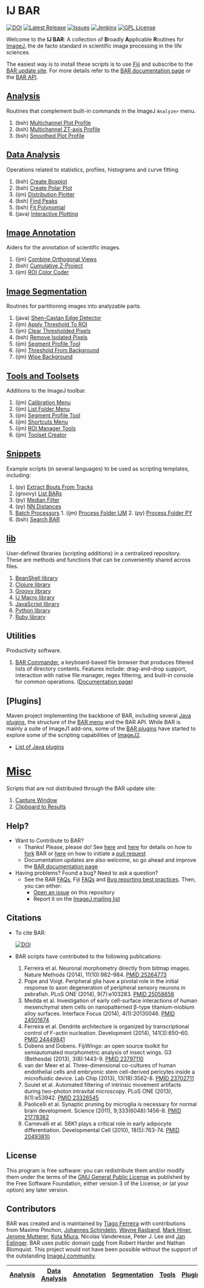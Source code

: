 # <a name="scripts"></a>IJ BAR
[![DOI](https://zenodo.org/badge/4622/tferr/Scripts.svg)](https://zenodo.org/badge/latestdoi/4622/tferr/Scripts)
[![Latest Release](https://img.shields.io/github/release/tferr/Scripts.svg?style=flat-square)](https://github.com/tferr/Scripts/releases)
[![Issues](https://img.shields.io/github/issues/tferr/Scripts.svg?style=flat-square)](https://github.com/tferr/Scripts/issues)
[![Jenkins](http://img.shields.io/jenkins/s/http/jenkins.imagej.net/BAR.svg?style=flat-square)](http://jenkins.imagej.net/job/BAR)
[![GPL License](http://img.shields.io/badge/license-GPL-blue.svg?style=flat-square)](http://opensource.org/licenses/GPL-3.0)

Welcome to the **IJ BAR**: A collection of <b>B</b>roadly <b>A</b>pplicable <b>R</b>outines for
[ImageJ](http://imagej.net/), the de facto standard in scientific image processing in the life
sciences.

The easiest way is to install these scripts is to use [Fiji](http://imagej.net/Fiji) and subscribe to the
[BAR update site](http://imagej.net/List_of_update_sites).
For more details refer to the [BAR documentation page](http://imagej.net/BAR#Installation) or the
[BAR API](http://tferr.github.io/Scripts/apidocs/).


## [Analysis]
  Routines that complement built-in commands in the ImageJ `Analyze>` menu.

  1. (bsh) [Multichannel Plot Profile](./Analysis/README.md#multichannel-plot-profile)
  2. (bsh) [Multichannel ZT-axis Profile](./Analysis/README.md#multichannel-zt-axis-profile)
  3. (bsh) [Smoothed Plot Profile](./Analysis/README.md#smoothed-plot-profile)


## [Data Analysis]
  Operations related to statistics, profiles, histograms and curve fitting.

  1. (bsh) [Create Boxplot](./BAR/src/main/resources/scripts/BAR/Data_Analysis/README.md#create-boxplot)
  2. (bsh) [Create Polar Plot](./BAR/src/main/resources/scripts/BAR/Data_Analysis/README.md#create-polar-plot)
  3. (ijm) [Distribution Plotter](./BAR/src/main/resources/scripts/BAR/Data_Analysis/README.md#distribution-plotter)
  4. (bsh) [Find Peaks](./BAR/src/main/resources/scripts/BAR/Data_Analysis/README.md#find-peaks)
  5. (bsh) [Fit Polynomial](./BAR/src/main/resources/scripts/BAR/Data_Analysis/README.md#fit-polynomial)
  6. (java) [Interactive Plotting](./BAR/src/main/resources/scripts/BAR/Data_Analysis/README.md#interactive-plotting)

## [Image Annotation][Annotation]
  Aiders for the annotation of scientific images.

  1. (ijm) [Combine Orthogonal Views](./Annotation/README.md#combine-orthogonal-views)
  2. (bsh) [Cumulative Z-Project](./Annotation/README.md#cumulative-z-project)
  3. (ijm) [ROI Color Coder](./Annotation/README.md#roi-color-coder)


## [Image Segmentation][Segmentation]
  Routines for partitioning images into analyzable parts.

  1. (java) [Shen-Castan Edge Detector](./Segmentation/README.md#shen-castan-edge-detector)
  2. (ijm) [Apply Threshold To ROI](./Segmentation/README.md#apply-threshold-to-roi)
  3. (ijm) [Clear Thresholded Pixels](./Segmentation/README.md#clear-thresholded-pixels)
  4. (bsh) [Remove Isolated Pixels](./Segmentation/README.md#remove-isolated-pixels)
  5. (ijm) [Segment Profile Tool](./Tools/README.md#segment-profile-tool)
  6. (ijm) [Threshold From Background](./Segmentation/README.md#threshold-from-background)
  7. (ijm) [Wipe Background](./Segmentation/README.md#wipe-background)


## [Tools and Toolsets][Tools]
  Additions to the ImageJ toolbar.

  1. (ijm) [Calibration Menu](./Tools/README.md#calibration-menu)
  2. (ijm) [List Folder Menu](./Tools/README.md#list-folder-menu)
  3. (ijm) [Segment Profile Tool](./Tools/README.md#segment-profile-tool)
  4. (ijm) [Shortcuts Menu](./Tools/README.md#shortcuts-menu)
  5. (ijm) [ROI Manager Tools](./Tools/README.md#roi-manager-tools)
  6. (ijm) [Toolset Creator](./Tools/README.md#toolset-creator)


## [Snippets]
  Example scripts (in several languages) to be used as scripting templates, including:

  1. (py) [Extract Bouts From Tracks](./Snippets/README.md#extract-bouts-from-tracks)
  2. (groovy) [List BARs](./Snippets/README.md#list-bars)
  3. (py) [Median Filter](./Snippets/README.md#median-filter)
  4. (py) [NN Distances](./Snippets/README.md#nn-distances)
  5. [Batch Processors](./Snippets/README.md#batch-processors)
    1. (ijm) [Process Folder IJM](./Snippets/README.md#process-folder-ijm)
    2. (py) [Process Folder PY](./Snippets/README.md#process-folder-py)
  6. (bsh) [Search BAR](./Snippets/README.md#search-bar)


## [lib]
  User-defined libraries (scripting additions) in a centralized repository. These are methods and
  functions that can be conveniently shared across files.

  1. [BeanShell library](./lib/README.md#bsh-lib)
  2. [Clojure library](./lib/README.md#clj-lib)
  3. [Groovy library](./lib/README.md#gvy-lib)
  4. [IJ Macro library](./lib/README.md#ijm-lib)
  5. [JavaScript library](./lib/README.md#js-lib)
  6. [Python library](./lib/README.md#py-lib)
  7. [Ruby library](./lib/README.md#rb-lib)


## Utilities
  Productivity software.

  1. [BAR Commander](./BAR/src/main/java/bar/plugin/Commander.java), a keyboard-based file browser
  that produces filtered lists of directory contents. Features include: drag-and-drop support,
  interaction with native file manager, regex filtering, and built-in console for common operations.
  ([Documentation page](http://imagej.net/BAR#Commander))


## [Plugins]
  Maven project implementing the backbone of BAR, including several [Java plugins](./BAR/README.md#bar-plugins),
  the structure of the [BAR menu](./BAR/README.md#bar-menu) and the BAR API. While BAR is mainly a
  suite of ImageJ1 add-ons, some of the [BAR plugins](./BAR/README.md#bar-plugins) have started to
  explore some of the scripting capabilities of [ImageJ2](http://imagej.net/ImageJ2).

  - [List of Java plugins](./BAR/README.md#list-of-java-plugins)


# [Misc]
  Scripts that are not distributed through the BAR update site:

  1. [Capture Window](./misc/README.md#capture-window)
  2. [Clipboard to Results](./misc/README.md#clipboard-to-results)


## Help?
 * Want to Contribute to BAR?
    * Thanks! Please, please do! See [here](https://guides.github.com/activities/contributing-to-open-source/)
    and [here](https://help.github.com/articles/fork-a-repo) for details on how to
    [fork](https://github.com/tferr/Scripts/fork) BAR or
    [here](https://help.github.com/articles/using-pull-requests) on how to initiate a
    [pull request](https://github.com/tferr/Scripts/pulls)
    * Documentation updates are also welcome, so go ahead and improve the [BAR documentation page][IJ]
 * Having problems? Found a bug? Need to ask a question?
    * See the BAR [FAQs](http://imagej.net/BAR#FAQ), Fiji [FAQs](http://imagej.net/Frequently_Asked_Questions)
    and [Bug reporting best practices](http://imagej.net/Bug_reporting_best_practices). Then, you can either:
      * [Open an issue](https://github.com/tferr/Scripts/issues) on this repository
      * Report it on the [ImageJ mailing list](http://imagej.nih.gov/ij/list.html)


## Citations

* To cite BAR:

  [![DOI](https://zenodo.org/badge/4622/tferr/Scripts.svg)](https://zenodo.org/badge/latestdoi/4622/tferr/Scripts)

* BAR scripts have contributed to the following publications:

  1. Ferreira et al. Neuronal morphometry directly from bitmap images. Nature Methods (2014), 11(10):982–984. [PMID 25264773](http://www.ncbi.nlm.nih.gov/pubmed/25264773)
  1. Pope and Voigt. Peripheral glia have a pivotal role in the initial response to axon degeneration of peripheral sensory neurons in zebrafish. PLoS ONE (2014), 9(7):e103283. [PMID 25058656](http://www.ncbi.nlm.nih.gov/pubmed/25058656)
  1. Medda et al. Investigation of early cell-surface interactions of human mesenchymal stem cells on nanopatterned β-type titanium-niobium alloy surfaces. Interface Focus (2014), 4(1):20130046. [PMID 24501674](http://www.ncbi.nlm.nih.gov/pubmed/24501674)
  1. Ferreira et al. Dendrite architecture is organized by transcriptional control of F-actin nucleation. Development (2014), 141(3):650–60. [PMID 24449841](http://www.ncbi.nlm.nih.gov/pubmed/24449841)
  1. Dobens and Dobens. FijiWings: an open source toolkit for semiautomated morphometric analysis of insect wings. G3 (Bethesda) (2013), 3(8):1443-9. [PMID 23797110](http://www.ncbi.nlm.nih.gov/pubmed/23797110)
  1. van der Meer et al. Three-dimensional co-cultures of human endothelial cells and embryonic stem cell-derived pericytes inside a microfluidic device. Lab Chip (2013), 13(18):3562-8. [PMID 23702711](http://www.ncbi.nlm.nih.gov/pubmed/23702711)
  1. Soulet et al. Automated filtering of intrinsic movement artifacts during two-photon intravital microscopy. PLoS ONE (2013), 8(1):e53942. [PMID 23326545](http://www.ncbi.nlm.nih.gov/pubmed/23326545)
  1. Paolicelli et al. Synaptic pruning by microglia is necessary for normal brain development. Science (2011), 9;333(6048):1456-8. [PMID 21778362](http://www.ncbi.nlm.nih.gov/pubmed/21778362)
  1. Carnevalli et al. S6K1 plays a critical role in early adipocyte differentiation. Developmental Cell (2010), 18(5):763-74. [PMID 20493810](http://www.ncbi.nlm.nih.gov/pubmed/20493810)


License
-------
This program is free software: you can redistribute them and/or modify them under the terms of the
[GNU General Public License](http://www.gnu.org/licenses/gpl.txt) as published by the Free Software
Foundation, either version 3 of the License, or (at your option) any later version.


Contributors
------------
BAR was created and is maintained by [Tiago Ferreira](http://imagej.net/User:Tiago)
with contributions from
Maxime Pinchon,
[Johannes Schindelin](https://github.com/dscho),
[Wayne Rasband](http://imagej.nih.gov/ij/),
[Mark Hiner](https://github.com/hinerm),
[Jerome Mutterer](https://github.com/mutterer),
[Kota Miura](https://github.com/cmci),
Nicolas Vanderesse, Peter J. Lee
and [Jan Eglinger](https://github.com/imagejan).
BAR uses public domain [code](./BAR/src/main/java/bar/FileDrop.java) from Robert Harder and Nathan
Blomquist. This project would not have been possible without the support of the outstanding
[ImageJ community](http://imagej.net/Mailing_Lists).





| [Analysis] | [Data Analysis] | [Annotation] | [Segmentation] | [Tools] | [Plugins][Java Classes] | [lib] | [Snippets] | [IJ] |
|:----------:|:---------------:|:------------:|:--------------:|:-------:|:-----------------------:|:-----:|:----------:|:----:|

[Analysis]: https://github.com/tferr/Scripts/tree/master/Analysis#analysis
[Data Analysis]: https://github.com/tferr/Scripts/tree/master/BAR/src/main/resources/scripts/BAR/Data_Analysis#data-analysis
[Annotation]: https://github.com/tferr/Scripts/tree/master/Annotation#annotation
[Segmentation]: https://github.com/tferr/Scripts/tree/master/Segmentation#segmentation
[Tools]: https://github.com/tferr/Scripts/tree/master/Tools#tools-and-toolsets
[Java Classes]: https://github.com/tferr/Scripts/tree/master/BAR#java-classes
[lib]: https://github.com/tferr/Scripts/tree/master/lib#lib
[Snippets]: https://github.com/tferr/Scripts/tree/master/Snippets#snippets
[IJ]: http://imagej.net/BAR
[Misc]:https://github.com/tferr/Scripts/tree/master/misc#misc
